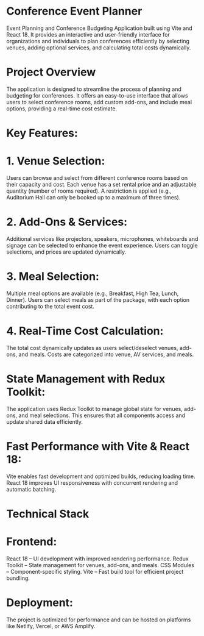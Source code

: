 # Conference Event Planner
Event Planning and Conference Budgeting Application built using Vite and React 18. It provides an interactive and user-friendly interface for organizations and individuals to plan conferences efficiently by selecting venues, adding optional services, and calculating total costs dynamically.

# Project Overview
The application is designed to streamline the process of planning and budgeting for conferences. It offers an easy-to-use interface that allows users to select conference rooms, add custom add-ons, and include meal options, providing a real-time cost estimate.

# Key Features:
# 1. Venue Selection:
Users can browse and select from different conference rooms based on their capacity and cost.
Each venue has a set rental price and an adjustable quantity (number of rooms required).
A restriction is applied (e.g., Auditorium Hall can only be booked up to a maximum of three times).
# 2. Add-Ons & Services:
Additional services like projectors, speakers, microphones, whiteboards and signage can be selected to enhance the event experience.
Users can toggle selections, and prices are updated dynamically.
# 3. Meal Selection:
Multiple meal options are available (e.g., Breakfast, High Tea, Lunch, Dinner).
Users can select meals as part of the package, with each option contributing to the total event cost.
# 4. Real-Time Cost Calculation:
The total cost dynamically updates as users select/deselect venues, add-ons, and meals.
Costs are categorized into venue, AV services, and meals.

# State Management with Redux Toolkit:
The application uses Redux Toolkit to manage global state for venues, add-ons, and meal selections.
This ensures that all components access and update shared data efficiently.
# Fast Performance with Vite & React 18:
Vite enables fast development and optimized builds, reducing loading time.
React 18 improves UI responsiveness with concurrent rendering and automatic batching.

# Technical Stack
# Frontend:
React 18 – UI development with improved rendering performance.
Redux Toolkit – State management for venues, add-ons, and meals.
CSS Modules – Component-specific styling.
Vite – Fast build tool for efficient project bundling.
# Deployment:
The project is optimized for performance and can be hosted on platforms like Netlify, Vercel, or AWS Amplify.


